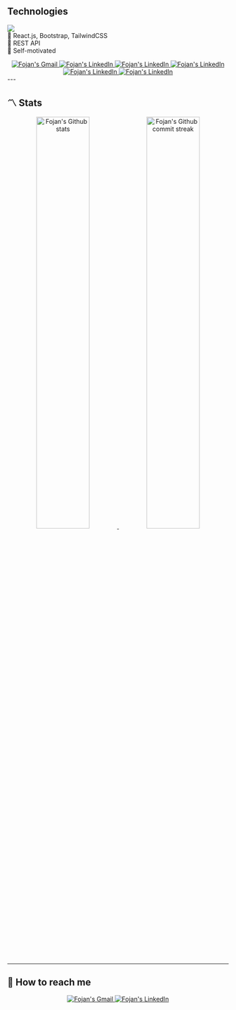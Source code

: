 ## **Technologies**
![](https://komarev.com/ghpvc/?username=fojanb)<br/>
:small_blue_diamond: React.js, Bootstrap, TailwindCSS<br/>
:small_blue_diamond: REST API</br>
:small_blue_diamond: Self-motivated</br>
<div align="center" style="text-align:center">
    <a href="mailto:fojanbabaali@gmail.com">
        <img src="https://camo.githubusercontent.com/d7ce8be22991a6e4963df7952c0a65accd4441d325ea256c672cff3946f641bc/68747470733a2f2f696d672e736869656c64732e696f2f62616467652f2d435353332d2532333135373242363f7374796c653d666f722d7468652d6261646765266c6f676f3d63737333"
            alt="Fojan's Gmail">
    </a>
    <a href="https://www.linkedin.com/in/fojanbabaali/">
        <img src="https://camo.githubusercontent.com/b7cb856d6c14e9b6e5c1e46cf5f30210472df1c67bbbf1de1da8c6698cae6eb6/68747470733a2f2f696d672e736869656c64732e696f2f62616467652f2d4a6176615363726970742d2532334637444631433f7374796c653d666f722d7468652d6261646765266c6f676f3d6a617661736372697074266c6f676f436f6c6f723d303030303030266c6162656c436f6c6f723d25323346374446314326636f6c6f723d253233464643453541"
            alt="Fojan's LinkedIn">
    </a>
        <a href="https://www.linkedin.com/in/fojanbabaali/">
        <img src="https://camo.githubusercontent.com/3089cae634b5524ec733e53b19f3f74ce09ef61897baf5f114620ebfc3916384/68747470733a2f2f696d672e736869656c64732e696f2f62616467652f2d48544d4c352d2532334534344432373f7374796c653d666f722d7468652d6261646765266c6f676f3d68746d6c35266c6f676f436f6c6f723d666666666666"
            alt="Fojan's LinkedIn">
    </a>
            <a href="https://www.linkedin.com/in/fojanbabaali/">
        <img src="https://camo.githubusercontent.com/f362757eaf3e85fcb2788e2b384b39a1cddc2c0f63ef3909c1276286e7eb5486/68747470733a2f2f696d672e736869656c64732e696f2f62616467652f2d426f6f7473747261702d3536334437433f7374796c653d666f722d7468652d6261646765266c6f676f3d626f6f747374726170266c6f676f436f6c6f723d666666666666"
            alt="Fojan's LinkedIn">
    </a>
    <a href="https://www.linkedin.com/in/fojanbabaali/">
        <img src="https://camo.githubusercontent.com/090ce788cbb8a4f71dd46c3305c8aa3ed6fbdb4315c6dd1145a7ee9f416e556b/68747470733a2f2f696d672e736869656c64732e696f2f62616467652f2d5461696c77696e642532304353532d3232443345453f7374796c653d666f722d7468652d6261646765266c6f676f3d7461696c77696e64637373266c6f676f436f6c6f723d666666666666"
            alt="Fojan's LinkedIn">
    </a>
    <a href="https://www.linkedin.com/in/fojanbabaali/">
        <img src="https://camo.githubusercontent.com/d7bbfe59602ae0172e4fed0cf1f3698e5fa534cd8871b85a1ba4a9a61b77abbd/68747470733a2f2f696d672e736869656c64732e696f2f62616467652f2d52656163742532304a532d3030374143433f7374796c653d666f722d7468652d6261646765266c6f676f3d7265616374266c6f676f436f6c6f723d666666666666"
            alt="Fojan's LinkedIn">
    </a>
</div>
---

## **:part_alternation_mark: Stats**

<div align="left" style="text-align:center">
    <a href="#">
        <img width="49%" src="https://github-readme-stats.vercel.app/api?username=fojanb&show_icons=true&theme=prussian&count_private=true"
            alt="Fojan's Github stats">
    </a>
    <a href="#">
        <img width="49%" src="https://github-readme-streak-stats.herokuapp.com/?user=fojanb&theme=prussian"
            alt="Fojan's Github commit streak">
    </a>
<!--     <a href="https://wakatime.com/@d02b98bb-107e-4342-a6ae-9730341305b7/">
        <img width="40%" src="https://wakatime.com/share/@d02b98bb-107e-4342-a6ae-9730341305b7/a14535da-67f8-49b0-a5ec-c4b08b8e9438.svg"
            alt="Fojan's wakatime last year stats">
    </a> -->
</div>

---

## **:raising_hand: How to reach me**

<div align="center" style="text-align:center">
    <a href="mailto:fojanbabaali@gmail.com">
        <img src="https://img.shields.io/badge/-Gmail-EA4335?style=for-the-badge&logo=Gmail&logoColor=white"
            alt="Fojan's Gmail">
    </a>
    <a href="https://www.linkedin.com/in/fojanbabaali/">
        <img src="https://img.shields.io/badge/LinkedIn-0A66C2?style=for-the-badge&logo=linkedin&logoColor=white"
            alt="Fojan's LinkedIn">
    </a>
</div>


